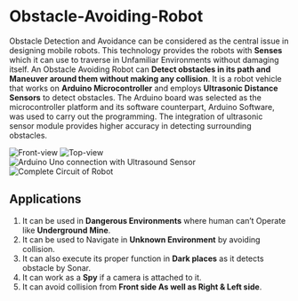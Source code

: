 # Obstacle-Avoiding-Robot

Obstacle Detection and Avoidance can be considered as the central issue in 
designing mobile robots. This technology provides the robots with **Senses** 
which it can use to traverse in Unfamiliar Environments without damaging 
itself. An Obstacle Avoiding Robot can **Detect obstacles in its path and 
Maneuver around them without making any collision**. It is a robot vehicle 
that works on **Arduino Microcontroller** and employs **Ultrasonic Distance 
Sensors** to detect obstacles. The Arduino board was selected as the 
microcontroller platform and its software counterpart, Arduino Software, 
was used to carry out the programming. The integration of ultrasonic sensor 
module provides higher accuracy in detecting surrounding obstacles.


![Front-view](https://github.com/Ahmed-51/Obstacle-Avoiding-Robot/assets/71616975/f1464443-a782-4675-b47c-d75160d30917)
![Top-view](https://github.com/Ahmed-51/Obstacle-Avoiding-Robot/assets/71616975/a8d07553-d15a-4f99-9c0e-812248e0e02f)
![Arduino Uno connection with Ultrasound Sensor](https://github.com/Ahmed-51/Obstacle-Avoiding-Robot/assets/71616975/cfd03f31-5a42-4c8a-81b2-83cc36122ec2)
![Complete Circuit of Robot](https://github.com/Ahmed-51/Obstacle-Avoiding-Robot/assets/71616975/24e6b5f8-02e9-4204-8790-d3418df8653f)











## Applications
1. It can be used in **Dangerous Environments** where human can’t Operate like **Underground Mine**.
2. It can be used  to Navigate in **Unknown Environment** by avoiding collision.
3. It can also execute its proper function in **Dark places** as it detects obstacle by Sonar.
4. It can work as a **Spy** if a camera is attached to it.
5. It can avoid collision from **Front side As well as Right & Left side**.
